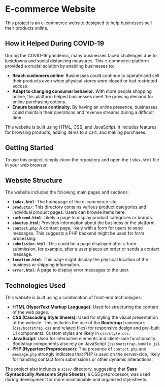 # E-commerce Website

This project is an e-commerce website designed to help businesses sell their products online.

## How it Helped During COVID-19

During the COVID-19 pandemic, many businesses faced challenges due to lockdowns and social distancing measures. This e-commerce platform provided a crucial solution by enabling businesses to:

*   **Reach customers online:** Businesses could continue to operate and sell their products even when physical stores were closed or had restricted access.
*   **Adapt to changing consumer behavior:** With more people shopping online, this platform helped businesses meet the growing demand for online purchasing options.
*   **Ensure business continuity:** By having an online presence, businesses could maintain their operations and revenue streams during a difficult time.

This website is built using HTML, CSS, and JavaScript. It includes features for browsing products, adding items to a cart, and making purchases.

## Getting Started

To use this project, simply clone the repository and open the `index.html` file in your web browser.

## Website Structure

The website includes the following main pages and sections:

*   **`index.html`**: The homepage of the e-commerce site.
*   **`products/`**: This directory contains various product categories and individual product pages. Users can browse items here.
*   **`catbrand.html`**: Likely a page to display product categories or brands.
*   **`aboutus.html`**: Provides information about the business or the platform.
*   **`contact.php`**: A contact page, likely with a form for users to send messages. This suggests a PHP backend might be used for form processing.
*   **`submission.html`**: This could be a page displayed after a form submission, for example, after a user places an order or sends a contact message.
*   **`location.html`**: This page might display the physical location of the business or shipping information.
*   **`error.html`**: A page to display error messages to the user.

## Technologies Used

This website is built using a combination of front-end technologies:

*   **HTML (HyperText Markup Language):** Used for structuring the content of the web pages.
*   **CSS (Cascading Style Sheets):** Used for styling the visual presentation of the website. This includes the use of the **Bootstrap** framework (`css/bootstrap.css` and related files) for responsive design and pre-built UI components. Custom styles are likely in `css/style.css`.
*   **JavaScript:** Used for interactive elements and client-side functionality. Bootstrap components also rely on JavaScript (`js/bootstrap.bundle.js`).
*   **PHP (Hypertext Preprocessor):** The presence of `contact.php` and `message.php` strongly indicates that PHP is used on the server-side, likely for handling contact form submissions or other dynamic interactions.

The project also includes a `scss/` directory, suggesting that **Sass (Syntactically Awesome Style Sheets)**, a CSS preprocessor, was used during development for more maintainable and organized stylesheets.

